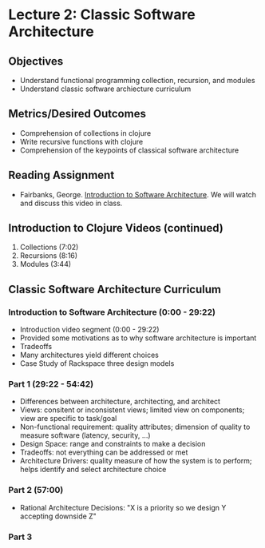 # Lecture 2: Classic Software Architecture

## Objectives

* Understand functional programming collection, recursion, and modules
* Understand classic software archiecture curriculum

## Metrics/Desired Outcomes

* Comprehension of collections in clojure 
* Write recursive functions with clojure
* Comprehension of the keypoints of classical software architecture

## Reading Assignment

* Fairbanks, George. [Introduction to Software Architecture](https://www.youtube.com/watch?v=x30DcBfCJRI).  We will watch and discuss this video in class.

## Introduction to Clojure Videos (continued)

1. Collections (7:02)
2. Recursions (8:16)
3. Modules (3:44)

## Classic Software Architecture Curriculum

### Introduction to Software Architecture  (0:00 - 29:22)
* Introduction video segment (0:00 - 29:22)
* Provided some motivations as to why software architecture is important
* Tradeoffs
* Many architectures yield different choices
* Case Study of Rackspace three design models

### Part 1 (29:22 - 54:42)
* Differences between architecture, architecting, and architect
* Views: consitent or inconsistent views; limited view on components; view are specific to task/goal
* Non-functional requirement: quality attributes; dimension of quality to measure software (latency, security, ...)
* Design Space: range and constraints to make a decision
* Tradeoffs: not everything can be addressed or met
* Architecture Drivers: quality measure of how the system is to perform; helps identify and select architecture choice

### Part 2 (57:00)
* Rational Architecture Decisions: "X is a priority so we design Y accepting downside Z"

### Part 3
